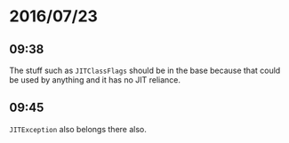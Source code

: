 # 2016/07/23

## 09:38

The stuff such as `JITClassFlags` should be in the base because that could be
used by anything and it has no JIT reliance.

## 09:45

`JITException` also belongs there also.

